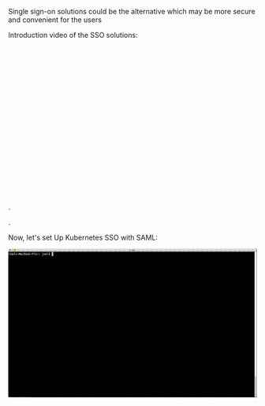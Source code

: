 Single sign-on solutions could be the alternative which may be more secure and convenient for the users

Introduction video of the SSO solutions: 
<iframe width="560" height="315" src=""https://www.youtube-nocookie.com/embed/mys7IhNKRTI" frameborder="0" allow="accelerometer; autoplay; encrypted-media; gyroscope; picture-in-picture" allowfullscreen></iframe>
.


.

Now, let's set Up Kubernetes SSO with SAML:

![sso](./assets/sso.gif)      
      
